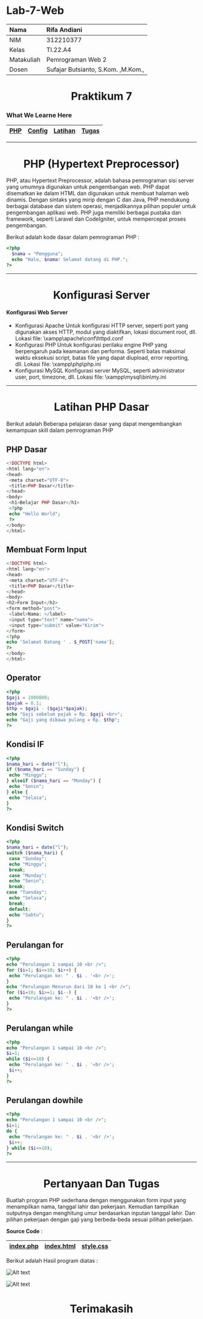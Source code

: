 # Lab-7-Web

| Nama       | Rifa Andiani               |
| :--------- | :------------------------- |
| NIM        | 312210377                  |
| Kelas      | TI.22.A4                   |
| Matakuliah | Pemrograman Web 2          |
| Dosen      | Sufajar Butsianto, S.Kom. ,M.Kom.,|

<h1 align="center"> Praktikum 7 </h1>

### What We Learne Here

| [PHP](#php-hypertext-preprocessor) | [Config](#konfigurasi-server) | [Latihan](#latihan-php-dasar) | [Tugas](#pertanyaan-dan-tugas) |
| :--------------------------------- | :---------------------------- | :---------------------------- | :----------------------------- |

---

<h1 align="center"> PHP (Hypertext Preprocessor) </h1>

PHP, atau Hypertext Preprocessor, adalah bahasa pemrograman sisi server yang umumnya digunakan untuk pengembangan web. PHP dapat disematkan ke dalam HTML dan digunakan untuk membuat halaman web dinamis. Dengan sintaks yang mirip dengan C dan Java, PHP mendukung berbagai database dan sistem operasi, menjadikannya pilihan populer untuk pengembangan aplikasi web. PHP juga memiliki berbagai pustaka dan framework, seperti Laravel dan CodeIgniter, untuk mempercepat proses pengembangan.

Berikut adalah kode dasar dalam pemrograman PHP :

```php
<?php
  $nama = "Pengguna";
  echo "Halo, $nama! Selamat datang di PHP.";
?>
```

---

<h1 align="center"> Konfigurasi Server </h1>

#### Konfigurasi Web Server

- Konfigurasi Apache
  Untuk konfigurasi HTTP server, seperti port yang digunakan akses HTTP, modul yang diaktifkan, lokasi document root, dll.
  Lokasi file: \xampp\apache\conf\httpd.conf
- Konfigurasi PHP
  Untuk konfigurasi perilaku engine PHP yang berpengaruh pada keamanan dan performa. Seperti batas maksimal waktu eksekusi script, batas file yang dapat diupload, error reporting, dll.
  Lokasi file: \xampp\php\php.ini
- Konfigurasi MySQL
  Konfigurasi server MySQL, seperti administrator user, port, timezone, dll.
  Lokasi file: \xampp\mysql\bin\my.ini

---

<h1 align="center"> Latihan PHP Dasar </h1>

Berikut adalah Beberapa pelajaran dasar yang dapat mengembangkan kemampuan skill dalam pemrograman PHP

## PHP Dasar

```php
<!DOCTYPE html>
<html lang="en">
<head>
 <meta charset="UTF-8">
 <title>PHP Dasar</title>
</head>
<body>
 <h1>Belajar PHP Dasar</h1>
 <?php
 echo "Hello World";
 ?>
</body>
</html>

```

## Membuat Form Input

```php
<!DOCTYPE html>
<html lang="en">
<head>
 <meta charset="UTF-8">
 <title>PHP Dasar</title>
</head>
<body>
<h2>Form Input</h2>
<form method="post">
 <label>Nama: </label>
 <input type="text" name="nama">
 <input type="submit" value="Kirim">
</form>
<?php
echo 'Selamat Datang ' . $_POST['nama'];
?>
</body>
</html>

```

## Operator

```php
<?php
$gaji = 1000000;
$pajak = 0.1;
$thp = $gaji - ($gaji*$pajak);
echo "Gaji sebelum pajak = Rp. $gaji <br>";
echo "Gaji yang dibawa pulang = Rp. $thp";
?>
```

## Kondisi IF

```php
<?php
$nama_hari = date("l");
if ($nama_hari == "Sunday") {
 echo "Minggu";
} elseif ($nama_hari == "Monday") {
 echo "Senin";
} else {
 echo "Selasa";
}
?>
```

## Kondisi Switch

```php
<?php
$nama_hari = date("l");
switch ($nama_hari) {
 case "Sunday":
 echo "Minggu";
 break;
 case "Monday":
 echo "Senin";
 break;
case "Tuesday":
 echo "Selasa";
 break;
 default:
 echo "Sabtu";
}
?>
```

## Perulangan for

```php
<?php
echo "Perulangan 1 sampai 10 <br />";
for ($i=1; $i<=10; $i++) {
 echo "Perulangan ke: " . $i . '<br />';
}
echo "Perulangan Menurun dari 10 ke 1 <br />";
for ($i=10; $i>=1; $i--) {
 echo "Perulangan ke: " . $i . '<br />';
}
?>
```

## Perulangan while

```php
<?php
echo "Perulangan 1 sampai 10 <br />";
$i=1;
while ($i<=10) {
 echo "Perulangan ke: " . $i . '<br />';
 $i++;
}
?>
```

## Perulangan dowhile

```php
<?php
echo "Perulangan 1 sampai 10 <br />";
$i=1;
do {
 echo "Perulangan ke: " . $i . '<br />';
 $i++;
} while ($i<=10);
?>

```

---

<h1 align="center"> Pertanyaan Dan Tugas </h1>

Buatlah program PHP sederhana dengan menggunakan form input yang menampilkan
nama, tanggal lahir dan pekerjaan. Kemudian tampilkan outputnya dengan menghitung
umur berdasarkan inputan tanggal lahir. Dan pilihan pekerjaan dengan gaji yang
berbeda-beda sesuai pilihan pekerjaan.

**Source Code** :

| [index.php](/lab7_php_dasar/index.php) | [index.html](/lab7_php_dasar/index.html) | [style.css](/lab7_php_dasar/style.css) |
| :------------------------------------- | :--------------------------------------- | :------------------------------------- |

Berikut adalah Hasil program diatas :

![Alt text](/form-input.png)

![Alt text](/server.png)

<h1 align="center"> Terimakasih </h1>
